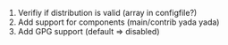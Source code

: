 ﻿1. Verifiy if distribution is valid (array in configfile?)
2. Add support for components (main/contrib yada yada)
3. Add GPG support (default => disabled)
